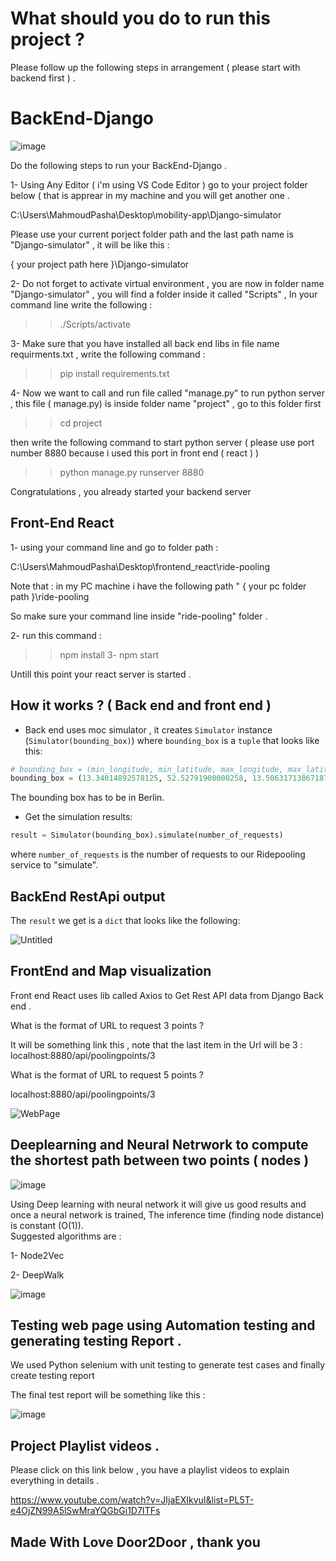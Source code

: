 # What should you do to run this project ?

Please follow up the following steps in arrangement  ( please start with backend first ) .

# BackEnd-Django
![image](https://user-images.githubusercontent.com/15266919/90052367-53ca4400-dcd9-11ea-8554-cd8059f0dff2.png)

Do the following steps to run your BackEnd-Django .

1- Using Any Editor ( i'm using VS Code Editor ) go to your project folder below ( that is apprear in my machine and you will get another one .

C:\Users\MahmoudPasha\Desktop\mobility-app\Django-simulator

Please use your current porject folder path and the last path name is "Django-simulator" , it will be like this : 

{ your project path here }\Django-simulator 

2- Do not forget to activate virtual environment , you are now in folder name "Django-simulator" , you will find a folder inside it called "Scripts" , 
In your command line write the following : 
>> ./Scripts/activate 

3- Make sure that you have installed all back end libs in file name requirments.txt , write the following command : 

>> pip install requirements.txt


4- Now we want to call and run file called "manage.py" to run python server , this file ( manage.py) is inside folder name "project" , go to this folder first 
>> cd project 

then write the following command to start python server ( please use port number 8880 because i used this port in front end ( react ) ) 

>> python manage.py runserver 8880

Congratulations , you already started your backend server    

## Front-End React
1- using your command line and go to folder path :

 C:\Users\MahmoudPasha\Desktop\frontend_react\ride-pooling 

Note that : in my PC machine i have the following path " 
{ your pc folder path }\ride-pooling 

So make sure your command line inside "ride-pooling" folder .

2- run this command :
>> npm install
3- npm start 

Untill this point your react server is started .

## How it works ? ( Back end and front end ) 
- Back end uses moc simulator , it creates `Simulator` instance (`Simulator(bounding_box)`) where `bounding_box` is a `tuple` that looks like this:
```python
# bounding_box = (min_longitude, min_latitude, max_longitude, max_latitude)
bounding_box = (13.34014892578125, 52.52791908000258, 13.506317138671875, 52.562995039558004)
```
The bounding box has to be in Berlin.

- Get the simulation results:
```python
result = Simulator(bounding_box).simulate(number_of_requests)
```
where `number_of_requests` is the number of requests to our Ridepooling service to "simulate".

## BackEnd RestApi output  
The `result` we get is a `dict` that looks like the following: 



![Untitled](https://user-images.githubusercontent.com/15266919/90051912-b66f1000-dcd8-11ea-98d6-b84871180da1.png)

## FrontEnd and Map visualization   

Front end React uses lib called Axios to Get Rest API data from Django Back end .

What is the format of URL to request 3 points ? 

It will be something link this , note that the last item in the Url will be 3   : 
localhost:8880/api/poolingpoints/3 

What is the format of URL to request 5 points ? 

localhost:8880/api/poolingpoints/3 

![WebPage](https://user-images.githubusercontent.com/15266919/90053838-529a1680-dcdb-11ea-9ec6-b1402e80dc62.png)


## Deeplearning and Neural Netrwork to compute the shortest path between two points ( nodes ) 

![image](https://user-images.githubusercontent.com/15266919/90054102-ad337280-dcdb-11ea-81d1-953447f404c8.png)

Using Deep learning with neural network it will give us good results and once a neural network is trained, 
The inference time (finding node distance) is constant (O(1)).  
Suggested algorithms are : 

1- Node2Vec

2- DeepWalk


![image](https://user-images.githubusercontent.com/15266919/90054411-1e732580-dcdc-11ea-84f3-4ee6d559313e.png)


## Testing web page using Automation testing and generating testing Report .

We used Python selenium with unit testing to generate test cases and finally create testing report 

The final test report will be something like this : 

![image](https://user-images.githubusercontent.com/15266919/90055080-15368880-dcdd-11ea-99d3-0c1f5ecf3a5f.png)

   ## Project Playlist videos .

Please click on this link below , you have a playlist videos to explain everything in details .

https://www.youtube.com/watch?v=JIjaEXIkvuI&list=PL5T-e4OjZN99A5lSwMraYQGbGi1D7ITFs

## Made With Love Door2Door , thank you

